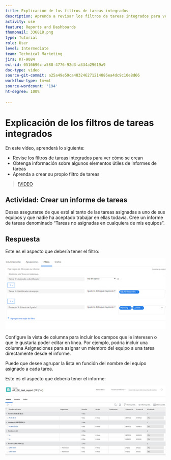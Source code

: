 ```yaml
---
title: Explicación de los filtros de tareas integrados
description: Aprenda a revisar los filtros de tareas integrados para ver cómo se crean y crear su propio filtro de tareas en Workfront.
activity: use
feature: Reports and Dashboards
thumbnail: 336818.png
type: Tutorial
role: User
level: Intermediate
team: Technical Marketing
jira: KT-9084
exl-id: 0516696c-a588-4776-92d3-a334a29619a9
doc-type: video
source-git-commit: a25a49e59ca483246271214886ea4dc9c10e8d66
workflow-type: tm+mt
source-wordcount: '194'
ht-degree: 100%

---
```


# Explicación de los filtros de tareas integrados

En este vídeo, aprenderá lo siguiente:

* Revise los filtros de tareas integrados para ver cómo se crean
* Obtenga información sobre algunos elementos útiles de informes de tareas
* Aprenda a crear su propio filtro de tareas

>[!VIDEO](https://video.tv.adobe.com/v/336818/?quality=12&learn=on)

## Actividad: Crear un informe de tareas

Desea asegurarse de que está al tanto de las tareas asignadas a uno de sus equipos y que nadie ha aceptado trabajar en ellas todavía. Cree un informe de tareas denominado “Tareas no asignadas en cualquiera de mis equipos”.

## Respuesta

Este es el aspecto que debería tener el filtro:

![Una imagen de la pantalla para crear un filtro de tareas](assets/opening-built-in-task-filters-1.png)

Configure la vista de columna para incluir los campos que le interesen o que le gustaría poder editar en línea. Por ejemplo, podría incluir una columna Asignaciones para asignar un miembro del equipo a una tarea directamente desde el informe.

Puede que desee agrupar la lista en función del nombre del equipo asignado a cada tarea.

Este es el aspecto que debería tener el informe:

![Imagen de un informe de tareas](assets/opening-built-in-task-filters-2.png)
